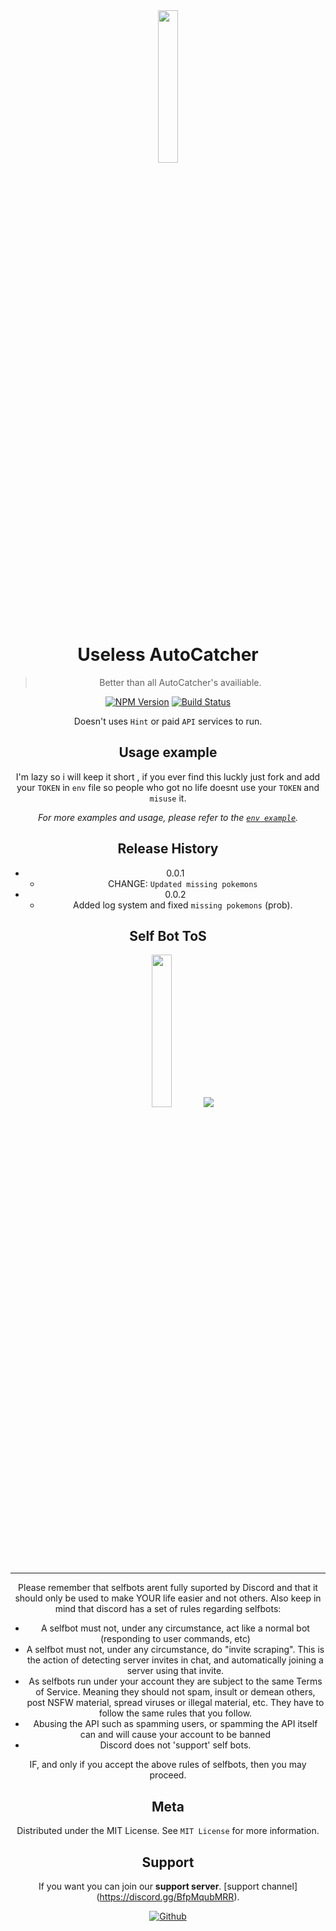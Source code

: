 <div class="container" style="margin-top:auto;margin-bottom:auto;text-align:center;">
  <img src="https://cdn.discordapp.com/icons/945597636306698290/a34b3103abe3bb354e2ddaf57cb2a2b7.png" height="25%" width="25%" />

# Useless AutoCatcher
> Better than all AutoCatcher's availiable.
> 

[![NPM Version][npm-image]][npm-url]
[![Build Status][travis-image]][travis-url]


  Doesn't uses `Hint` or paid `API` services to run.





## Usage example

I'm lazy so i will keep it short , if you ever find this luckly just fork and add your `TOKEN` in `env` file so people who got no life doesnt use your `TOKEN` and `misuse` it.

_For more examples and usage, please refer to the [`env example`](https://docs.replit.com/programming-ide/storing-sensitive-information-environment-variables)._



## Release History

* 0.0.1
    * CHANGE: `Updated missing pokemons` 
* 0.0.2
    * Added log system and fixed `missing pokemons` (prob).

## Self Bot ToS
<div class="container" style="margin-top:auto;margin-bottom:auto;text-align:center;">
  <img src="https://i.imgur.com/Lvu5NaR.png" height="25%" width="25%" />
  <a href="https://discordapp.com/developers/docs/topics/oauth2#bot-vs-user-accounts"><img src="https://i.imgur.com/loJXofb.png"/></a>
</div>
<hr />
Please remember that selfbots arent fully suported by Discord and that it should only be used to make YOUR life easier and not others. Also keep in mind that discord has a set of rules regarding selfbots:

+ A selfbot must not, under any circumstance, act like a normal bot (responding to user commands, etc)
+ A selfbot must not, under any circumstance, do "invite scraping". This is the action of detecting server invites in chat, and automatically joining a server using that invite.
+ As selfbots run under your account they are subject to the same Terms of Service. Meaning they should not spam, insult or demean others, post NSFW material, spread viruses or illegal material, etc. They have to follow the same rules that you follow.
+ Abusing the API such as spamming users, or spamming the API itself can and will cause your account to be banned
+ Discord does not 'support' self bots.

IF, and only if you accept the above rules of selfbots, then you may proceed.

## Meta

Distributed under the MIT License. See ``MIT License`` for more information.

## Support
If you want you can join our **support server**.  [support channel] (https://discord.gg/BfpMqubMRR). 

[![Github][Github]](https://github.com/ichiicki)



<!-- Markdown link & img dfn's -->
<!-- Markdown link & img dfn's -->
[npm-image]: https://img.shields.io/npm/v/datadog-metrics.svg?style=flat-square
[npm-url]: https://npmjs.org/package/datadog-metrics
[npm-downloads]: https://img.shields.io/npm/dm/datadog-metrics.svg?style=flat-square
[travis-image]: https://img.shields.io/travis/dbader/node-datadog-metrics/master.svg?style=flat-square
[travis-url]: https://travis-ci.org/dbader/node-datadog-metrics
[wiki]: https://github.com/yourname/yourproject/wiki
[Github]: https://github.com/favicon.ico


 
